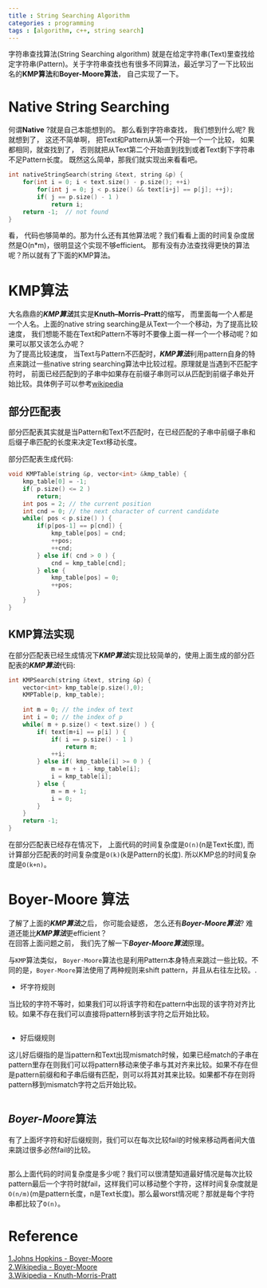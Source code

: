 ```yaml
---
title : String Searching Algorithm
categories : programming
tags : [algorithm, c++, string search]
---
```


  字符串查找算法(String Searching algorithm) 就是在给定字符串(Text)里查找给定字符串(Pattern)。关于字符串查找也有很多不同算法，最近学习了一下比较出名的**KMP算法**和**Boyer-Moore算法**， 自己实现了一下。

# Native String Searching 

  何谓**Native** ?就是自己本能想到的。 那么看到字符串查找， 我们想到什么呢? 我就想到了， 这还不简单啊， 把Text和Pattern从第一个开始一个一个比较， 如果都相同，就查找到了， 否则就把从Text第二个开始直到找到或者Text剩下字符串不足Pattern长度。
  既然这么简单，那我们就实现出来看看吧。

```cpp
int nativeStringSearch(string &text, string &p) {
	for(int i = 0; i < text.size() - p.size(); ++i)
		for(int j = 0; j < p.size() && text[i+j] == p[j]; ++j);
		if( j == p.size() - 1 )
			return i;
	return -1;  // not found		
}
```

  看， 代码也够简单的。那为什么还有其他算法呢？我们看看上面的时间复杂度居然是O(n*m)，很明显这个实现不够efficient。 那有没有办法查找得更快的算法呢？所以就有了下面的KMP算法。

# KMP算法

  大名鼎鼎的***KMP算法***其实是**Knuth–Morris–Pratt**的缩写， 而里面每一个人都是一个人名。上面的native string searching是从Text一个一个移动，为了提高比较速度， 我们想能不能在Text和Pattern不等时不要像上面一样一个一个移动呢？如果可以那又该怎么办呢？  
  为了提高比较速度， 当Text与Pattern不匹配时，***KMP算法***利用pattern自身的特点来跳过一些native string searching算法中比较过程。原理就是当遇到不匹配字符时， 前面已经匹配到的子串中如果存在前缀子串则可以从匹配到前缀子串处开始比较。具体例子可以参考[wikipedia](https://en.wikipedia.org/wiki/Knuth%E2%80%93Morris%E2%80%93Pratt_algorithm)

## 部分匹配表
  部分匹配表其实就是当Pattern和Text不匹配时，在已经匹配的子串中前缀子串和后缀子串匹配的长度来决定Text移动长度。
  
  部分匹配表生成代码:
  
```cpp   
void KMPTable(string &p, vector<int> &kmp_table) {
	kmp_table[0] = -1;
	if( p.size() <= 2 )
		return;
	int pos = 2; // the current position
	int cnd = 0; // the next character of current candidate
	while( pos < p.size() ) {
		if(p[pos-1] == p[cnd]) {
			kmp_table[pos] = cnd;
			++pos;
			++cnd;
		} else if( cnd > 0 ) {
			cnd = kmp_table[cnd];
		} else {
			kmp_table[pos] = 0;
			++pos;
		}
	}
}
```

## KMP算法实现
  
  在部分匹配表已经生成情况下***KMP算法***实现比较简单的，使用上面生成的部分匹配表的***KMP算法***代码:
  
```cpp   
int KMPSearch(string &text, string &p) {
	vector<int> kmp_table(p.size(),0);
	KMPTable(p, kmp_table);
	
	int m = 0; // the index of text
	int i = 0; // the index of p
	while( m + p.size() < text.size() ) {
		if( text[m+i] == p[i] ) {
			if( i == p.size() - 1 )
				return m;
			++i;
		} else if( kmp_table[i] >= 0 ) {
			m = m + i - kmp_table[i];
			i = kmp_table[i];
		} else {
			m = m + 1;
			i = 0;
		}
	}
	return -1;
}
```

在部分匹配表已经存在情况下， 上面代码的时间复杂度是`O(n)`(n是Text长度), 而计算部分匹配表的时间复杂度是`O(k)`(k是Pattern的长度). 所以KMP总的时间复杂度是`O(k+n)`。 

# Boyer-Moore 算法

了解了上面的***KMP算法***之后， 你可能会疑惑， 怎么还有***Boyer-Moore算法***? 难道还能比***KMP算法***更efficient？   
在回答上面问题之前， 我们先了解一下***Boyer-Moore算法***原理。

与`KMP`算法类似， `Boyer-Moore`算法也是利用Pattern本身特点来跳过一些比较。不同的是，`Boyer-Moore`算法使用了两种规则来shift pattern，并且从右往左比较。.

* 坏字符规则

当比较的字符不等时，如果我们可以将该字符和在pattern中出现的该字符对齐比较。如果不存在我们可以直接将pattern移到该字符之后开始比较。

```cpp
```

* 好后缀规则

这儿好后缀指的是当pattern和Text出现mismatch时候，如果已经match的子串在pattern里存在则我们可以将pattern移动来使子串与其对齐来比较。如果不存在但是pattern前缀和和子串后缀有匹配，则可以将其对其来比较。如果都不存在则将pattern移到mismatch字符之后开始比较。

```cpp
```

## *Boyer-Moore*算法

有了上面坏字符和好后缀规则，我们可以在每次比较fail的时候来移动两者间大值来跳过很多必然fail的比较。

```cpp
```

那么上面代码的时间复杂度是多少呢？我们可以很清楚知道最好情况是每次比较pattern最后一个字符时就fail，这样我们可以移动整个字符，这样时间复杂度就是`O(n/m)`(m是pattern长度，n是Text长度)。那么最worst情况呢？那就是每个字符串都比较了`O(n)`。

# Reference

[1.Johns Hopkins - Boyer-Moore](http://www.cs.jhu.edu/~langmea/resources/lecture_notes/boyer_moore.pdf)  
[2.Wikipedia - Boyer-Moore](https://en.wikipedia.org/wiki/Boyer%E2%80%93Moore_string_search_algorithm)  
[3.Wikipedia - Knuth-Morris-Pratt](https://en.wikipedia.org/wiki/Knuth%E2%80%93Morris%E2%80%93Pratt_algorithm)  
